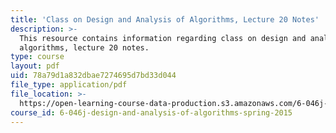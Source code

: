 ```yaml
---
title: 'Class on Design and Analysis of Algorithms, Lecture 20 Notes'
description: >-
  This resource contains information regarding class on design and analysis of
  algorithms, lecture 20 notes.
type: course
layout: pdf
uid: 78a79d1a832dbae7274695d7bd33d044
file_type: application/pdf
file_location: >-
  https://open-learning-course-data-production.s3.amazonaws.com/6-046j-design-and-analysis-of-algorithms-spring-2015/78a79d1a832dbae7274695d7bd33d044_MIT6_046JS15_lec20.pdf
course_id: 6-046j-design-and-analysis-of-algorithms-spring-2015
---
```

